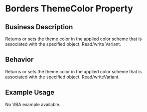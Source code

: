 # Borders ThemeColor Property

## Business Description
Returns or sets the theme color in the applied color scheme that is associated with the specified object. Read/write Variant.

## Behavior
Returns or sets the theme color in the applied color scheme that is associated with the specified object.  Read/writeVariant.

## Example Usage
No VBA example available.